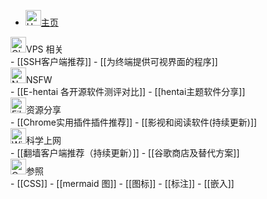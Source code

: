 - <div class="flex items-center"> <img src="https://flowershow.youzhidanbairu.eu.org/assets/House.png" alt="House" width="25" height="25" /><a href="https://flowershow.youzhidanbairu.eu.org">主页</a> </div>
 <div class="flex items-center"> <img src="https://flowershow.youzhidanbairu.eu.org/assets/202408280008482.png" alt="Globe with Meridians" width="25" height="25" />VPS 相关</div>
- [[SSH客户端推荐]]
- [[为终端提供可视界面的程序]]
<div class="flex items-center"><img src="https://flowershow.youzhidanbairu.eu.org/assets/202408280009012.png" alt="No One Under Eighteen" width="25" height="25" />NSFW</div>
- [[E-hentai 各开源软件测评对比]]
- [[hentai主题软件分享]]
<div class="flex items-center"><img src="https://flowershow.youzhidanbairu.eu.org/assets/202408280009692.png" alt="File Folder" width="25" height="25" />资源分享</div>
- [[Chrome实用插件插件推荐]]
- [[影视和阅读软件(持续更新)]]
<div class="flex items-center"><img src="https://flowershow.youzhidanbairu.eu.org/assets/202408280010965.png" alt="Wireless" width="25" height="25" />科学上网</div>
- [[翻墙客户端推荐（持续更新）]]
- [[谷歌商店及替代方案]]
<div class="flex items-center"><img src="https://flowershow.youzhidanbairu.eu.org/assets/Compass.png" alt="Compass" width="25" height="25" />参照</div>
- [[CSS]]
- [[mermaid 图]]
- [[图标]]
- [[标注]]
- [[嵌入]]
 


